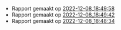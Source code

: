* Rapport gemaakt op [2022-12-08_18:49:58](rapport/2022-12-08_18-49-58.md)
* Rapport gemaakt op [2022-12-08_18:49:42](rapport/2022-12-08_18-49-42.md)
* Rapport gemaakt op [2022-12-08_18:48:34](rapport/2022-12-08_18-48-34.md)


